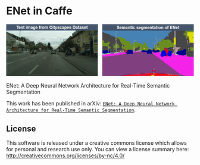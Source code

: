 # ENet in Caffe

![Alt text](/example_image/image_enet.PNG?raw=true "image_enet")

ENet: A Deep Neural Network Architecture for Real-Time Semantic Segmentation

This work has been published in arXiv: [`ENet: A Deep Neural Network Architecture for Real-Time Semantic Segmentation`](https://arxiv.org/abs/1606.02147).


## License

This software is released under a creative commons license which allows for personal and research use only. You can view a license summary here: http://creativecommons.org/licenses/by-nc/4.0/
